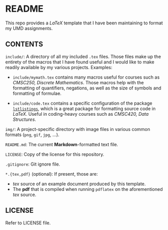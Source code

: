 # README

This repo provides a *LaTeX* template that I have been maintaining to format my UMD assignments.

## CONTENTS

`include/`: A directory of all my included `.tex` files. Those files make up the entirety of the macros that I have found useful and I would like to make readily available by my various projects. Examples:

- `include/mymath.tex` contains many macros useful for courses such as *CMSC250, Discrete Mathematics*. Those macros help with the formatting of quantifiers, negations, as well as the size of symbols and formatting of formulae.

- `include/code.tex` contains a specific configuration of the package [`lstlistings`](https://en.wikibooks.org/wiki/LaTeX/Source_Code_Listings), which is a great package for formatting source code in *LaTeX*. Useful  in coding-heavy courses such as *CMSC420, Data Structures*.

`img/`: A project-specific directory with image files in various common formats (`png`, `gif`, `jpg`, ...).

`README.md`: The current **Markdown**-formatted text file.

`LICENSE`: Copy of the license for this repository.

`.gitignore`: Git ignore file.

`*.{tex,pdf}` (optional): If present, those are:

- *tex* source of an example document produced by this template.
- The **pdf** that is compiled when running `pdflatex` on the aforementioned *tex* source.


## LICENSE

Refer to LICENSE file.
